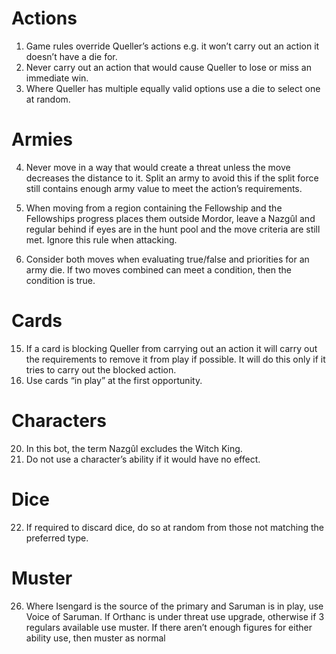 # Actions
1. Game rules override Queller’s actions e.g. it won’t carry out an action it doesn’t have a die for.
2. Never carry out an action that would cause Queller to lose or miss an immediate win.
3. Where Queller has multiple equally valid options use a die to select one at random.

# Armies
4. Never move in a way that would create a threat unless the move decreases the distance to it.
   Split an army to avoid this if the split force still contains enough army value to meet the action’s requirements.

6. When moving from a region containing the Fellowship and the Fellowships progress places them outside Mordor,
   leave a Nazgûl and regular behind if eyes are in the hunt pool and the move criteria are still met. Ignore this rule when attacking.

9. Consider both moves when evaluating true/false and priorities for an army die. If two moves combined can meet a condition, then the condition is true.

# Cards
15. If a card is blocking Queller from carrying out an action it will carry out the requirements to remove it from play if possible. It will do this only if it tries to carry out the blocked action.
16. Use cards “in play” at the first opportunity.

# Characters
20. In this bot, the term Nazgûl excludes the Witch King.
21. Do not use a character’s ability if it would have no effect.

# Dice
22. If required to discard dice, do so at random from those not matching the preferred type.

# Muster
26. Where Isengard is the source of the primary and Saruman is in play, use Voice of Saruman.
    If Orthanc is under threat use upgrade, otherwise if 3 regulars available use muster.
    If there aren’t enough figures for either ability use, then muster as normal

